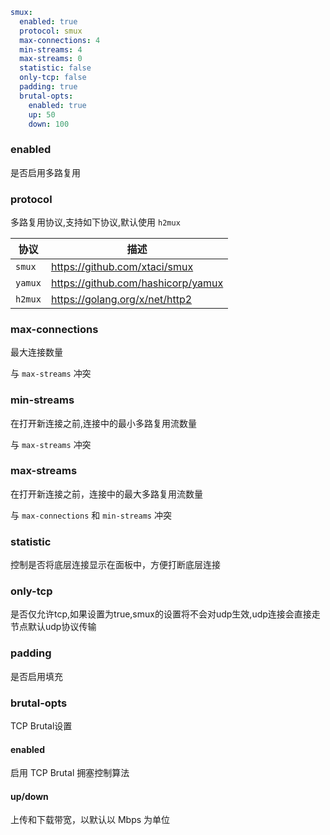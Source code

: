 ```{.yaml linenums="1"}
smux:
  enabled: true
  protocol: smux
  max-connections: 4
  min-streams: 4
  max-streams: 0
  statistic: false
  only-tcp: false
  padding: true
  brutal-opts:
    enabled: true
    up: 50
    down: 100
```

### enabled

是否启用多路复用
### protocol

多路复用协议,支持如下协议,默认使用 `h2mux`

| 协议   | 描述                               |
|-------|------------------------------------|
| `smux `  | https://github.com/xtaci/smux      |
| `yamux` | https://github.com/hashicorp/yamux |
| `h2mux` | https://golang.org/x/net/http2     |

### max-connections

最大连接数量

与 `max-streams` 冲突

### min-streams

在打开新连接之前,连接中的最小多路复用流数量

与 `max-streams` 冲突

### max-streams

在打开新连接之前，连接中的最大多路复用流数量

与 `max-connections` 和 `min-streams` 冲突

### statistic

控制是否将底层连接显示在面板中，方便打断底层连接

### only-tcp

是否仅允许tcp,如果设置为true,smux的设置将不会对udp生效,udp连接会直接走节点默认udp协议传输

### padding

是否启用填充

### brutal-opts

TCP Brutal设置

#### enabled

启用 TCP Brutal 拥塞控制算法

#### up/down

上传和下载带宽，以默认以 Mbps 为单位